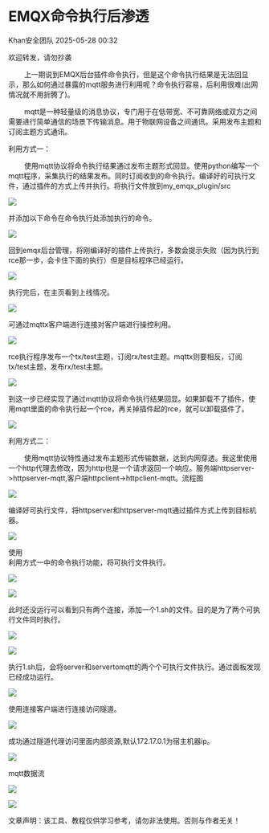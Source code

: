 #  EMQX命令执行后渗透   
 Khan安全团队   2025-05-28 00:32  
  
欢迎转发，请勿抄袭  
  
        上一期说到EMQX后台插件命令执行，但是这个命令执行结果是无法回显示，那么如何通过暴露的mqtt服务进行利用呢？命令执行容易，后利用很难(出网情况就不用折腾了)。  
  
        mqtt是一种轻量级的消息协议，专门用于在低带宽、不可靠网络或双方之间需要进行简单通信的场景下传输消息。用于物联网设备之间通讯。采用发布主题和订阅主题方式通讯。  
  
利用方式一：  
  
        使用mqtt协议将命令执行结果通过发布主题形式回显。使用python编写一个mqtt程序，采集执行的结果发布。同时订阅收到的命令执行。编译好的可执行文件，通过插件的方式上传并执行。将执行文件放到my_emqx_plugin/src  
  
![](https://mmbiz.qpic.cn/sz_mmbiz_png/BDzX6q5EsXl7f9oWdNJUW9sVlPPkkS6VL5iamcicAsOibD4icEJAlDSqZpZiaL2qH3XySY9iaKK7eJJULrru9IS0hfvg/640?wx_fmt=png "")  
  
并添加以下命令在命令执行处添加执行的命令。  
  
![](https://mmbiz.qpic.cn/sz_mmbiz_png/BDzX6q5EsXl7f9oWdNJUW9sVlPPkkS6VwtwKia7TlggbBp4kKSKVVRWNNFCnpXM8Qqr1fbs1IuXU2fQ4IZSPBGQ/640?wx_fmt=png "")  
  
回到emqx后台管理，将刚编译好的插件上传执行，多数会提示失败（因为执行到rce那一步，会卡住下面的执行）但是目标程序已经运行。  
  
![](https://mmbiz.qpic.cn/sz_mmbiz_png/BDzX6q5EsXl7f9oWdNJUW9sVlPPkkS6VQV0Sf0NvR3UEnSUPo8zGsBbx1mC5vHC9Vl1dfcuZXPskHgSYkZSEVQ/640?wx_fmt=png "")  
  
执行完后，在主页看到上线情况。  
  
![](https://mmbiz.qpic.cn/sz_mmbiz_png/BDzX6q5EsXl7f9oWdNJUW9sVlPPkkS6VYy3NxYUPY4uVib0PnTfZYYxZ1pox3Pt4H7zT1bBtiaXyJg9WX60t1UKw/640?wx_fmt=png "")  
  
可通过mqttx客户端进行连接对客户端进行操控利用。  
  
![](https://mmbiz.qpic.cn/sz_mmbiz_png/BDzX6q5EsXl7f9oWdNJUW9sVlPPkkS6VSmib9o0w1QQr4exCSl5I2wialBfS2MuLX12gzxuI75GgKrzBibLibFLahw/640?wx_fmt=png "")  
  
rce执行程序发布一个tx/test主题，订阅rx/test主题。mqttx则要相反，订阅tx/test主题，发布rx/test主题。  
  
![](https://mmbiz.qpic.cn/sz_mmbiz_png/BDzX6q5EsXl7f9oWdNJUW9sVlPPkkS6V7kqVRJTlJm11OtfAH6TbBEIwdeib2jcMkHhZcghGWKwhibdGhUe88GPA/640?wx_fmt=png "")  
  
到这一步已经实现了通过mqtt协议将命令执行结果回显。如果卸载不了插件，使用mqtt里面的命令执行起一个rce，再关掉插件起的rce，就可以卸载插件了。  
  
![](https://mmbiz.qpic.cn/sz_mmbiz_png/BDzX6q5EsXl7f9oWdNJUW9sVlPPkkS6V4HYjRWgfbedbJ1vibdYhxxhRDOUra3zNcphLXKkhTa2Qz5ChtBnf4Aw/640?wx_fmt=png "")  
  
利用方式二：  
  
        使用mqtt协议特性通过发布主题形式传输数据，达到内网穿透。我这里使用一个http代理去修改，因为http也是一个请求返回一个响应。服务端httpserver->httpserver-mqtt,客户端httpclient->httpclient-mqtt。流程图  
  
![](https://mmbiz.qpic.cn/sz_mmbiz_png/BDzX6q5EsXl7f9oWdNJUW9sVlPPkkS6VxZ52PrarRs16KK6gYDicARte8yClj0eSmg6jbxhc7S96S1RiaM2rSjCA/640?wx_fmt=png "")  
  
编译好可执行文件，将httpserver和httpserver-mqtt通过插件方式上传到目标机器。  
  
![](https://mmbiz.qpic.cn/sz_mmbiz_png/BDzX6q5EsXl7f9oWdNJUW9sVlPPkkS6Vk0b3YBYtMUgmd1mW3sEoy2zcIibsCicbqBOPibtToSjnCzs0tyoiboLPVQ/640?wx_fmt=png "")  
  
使用  
利用方式一中的命令执行功能，将可执行文件执行。  
  
  
  
  
  
  
  
![](https://mmbiz.qpic.cn/sz_mmbiz_png/BDzX6q5EsXl7f9oWdNJUW9sVlPPkkS6VbJUbcS04pZagwfo9pnj0dWs8lztwfuSvJFnw3yjWnaGQgicg5fOYHow/640?wx_fmt=png "")  
  
![](https://mmbiz.qpic.cn/sz_mmbiz_png/BDzX6q5EsXl7f9oWdNJUW9sVlPPkkS6VCnwhBFpMOU3ezxdHSVDcYsJcqDzrKnVcYSAjzQs4icLUMK5gJb2ibmPQ/640?wx_fmt=png "")  
  
此时还没运行可以看到只有两个连接，添加一个1.sh的文件。目的是为了两个可执行文件同时执行。  
  
![](https://mmbiz.qpic.cn/sz_mmbiz_png/BDzX6q5EsXl7f9oWdNJUW9sVlPPkkS6VVugibyJCh7bbIltwkcMyPHWJtFpWmXV2ekWzmDh01CHibCUv6rUGic7Zw/640?wx_fmt=png "")  
  
![](https://mmbiz.qpic.cn/sz_mmbiz_png/BDzX6q5EsXl7f9oWdNJUW9sVlPPkkS6VcvH95KT6KfdIglbQYj81t8oNvrYAQdLSjN1kDliawFFtlo9yf9NJNxg/640?wx_fmt=png "")  
  
执行1.sh后，会将server和servertomqtt的两个个可执行文件执行。通过面板发现已经成功运行。  
  
![](https://mmbiz.qpic.cn/sz_mmbiz_png/BDzX6q5EsXl7f9oWdNJUW9sVlPPkkS6V6Op3aibeSjcqF4W6Ik8N9XRJ3UvK8LUBB9oIogSLNEZgLLMmVMQ6Low/640?wx_fmt=png "")  
  
使用连接客户端进行连接访问隧道。  
  
![](https://mmbiz.qpic.cn/sz_mmbiz_png/BDzX6q5EsXl7f9oWdNJUW9sVlPPkkS6VK7Cq9LCiaoIL5xbTHZtqDHPT9T9M7LfRiaia2phw003z4FOvLIhLnZy8g/640?wx_fmt=png "")  
  
成功通过隧道代理访问里面内部资源,默认172.17.0.1为宿主机器ip。  
  
![](https://mmbiz.qpic.cn/sz_mmbiz_png/BDzX6q5EsXl7f9oWdNJUW9sVlPPkkS6V6LrjYB2DRJN8wibWcCVZSH5iaVicI9JuW5nhjA3dYIeaWjKwO2zGKkpaQ/640?wx_fmt=png "")  
  
mqtt数据流  
  
![](https://mmbiz.qpic.cn/sz_mmbiz_png/BDzX6q5EsXl7f9oWdNJUW9sVlPPkkS6VBDANT4SDNAJJBtKUibOD4bvvUKYNESDF18OOn5bDQgDlRde62zojh1A/640?wx_fmt=png "")  
  
![](https://mmbiz.qpic.cn/sz_mmbiz_png/BDzX6q5EsXl7f9oWdNJUW9sVlPPkkS6VoUyn1dib0zravC54BK1OwPQiaDDzZ3Dpf37NHK013Nt1g2KXuuTM5oRw/640?wx_fmt=png "")  
  
  
文章声明：该工具、教程仅供学习参考，请勿非法使用。否则与作者无关！  
  
  
  
  
  
  
  
  
  
  
  
  
  
  
  
  
  
  
  
  
  
  
  
  
